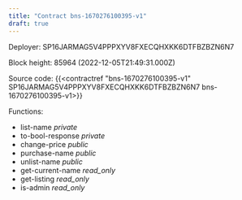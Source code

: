 ```yaml
---
title: "Contract bns-1670276100395-v1"
draft: true
---
```

Deployer: SP16JARMAG5V4PPPXYV8FXECQHXKK6DTFBZBZN6N7


 



Block height: 85964 (2022-12-05T21:49:31.000Z)

Source code: {{<contractref "bns-1670276100395-v1" SP16JARMAG5V4PPPXYV8FXECQHXKK6DTFBZBZN6N7 bns-1670276100395-v1>}}

Functions:

* list-name _private_
* to-bool-response _private_
* change-price _public_
* purchase-name _public_
* unlist-name _public_
* get-current-name _read_only_
* get-listing _read_only_
* is-admin _read_only_
